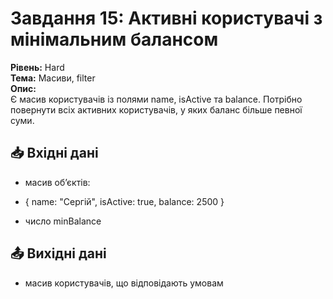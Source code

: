 # Завдання 15: Активні користувачі з мінімальним балансом

**Рівень:** Hard  
**Тема:** Масиви, filter  
**Опис:**  
Є масив користувачів із полями name, isActive та balance.
Потрібно повернути всіх активних користувачів, у яких баланс більше певної суми.

## 📥 Вхідні дані

- масив об’єктів:

- { name: "Сергій", isActive: true, balance: 2500 }

- число minBalance

## 📤 Вихідні дані

- масив користувачів, що відповідають умовам